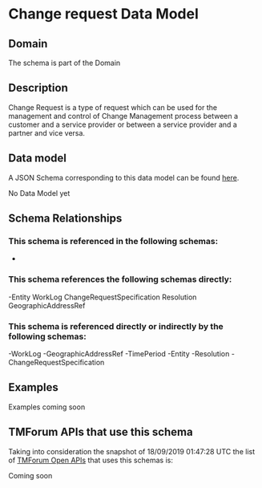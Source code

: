 # Change request Data Model

## Domain

The  schema is part of the  Domain

## Description

Change Request is a type of request which can be used for the management and control of Change Management 
process between a customer and a service provider or between a service provider and a partner and vice versa.

## Data model

A JSON Schema corresponding to this data model can be found
[here](https://github.com/tmforum-rand/schemas/blob/master/Common/ChangeRequest.schema.json).

No Data Model yet

## Schema Relationships

### This schema is referenced in the following schemas:

-

### This schema references the following schemas directly:

-Entity
WorkLog
ChangeRequestSpecification
Resolution
GeographicAddressRef

### This schema is referenced directly or indirectly by the following schemas:

-WorkLog
-GeographicAddressRef
-TimePeriod
-Entity
-Resolution
-ChangeRequestSpecification



## Examples

Examples coming soon

## TMForum APIs that use this schema

Taking into consideration the snapshot of 18/09/2019 01:47:28 UTC the list of [TMForum Open APIs](https://www.tmforum.org/open-apis/) that uses this schemas is:

Coming soon